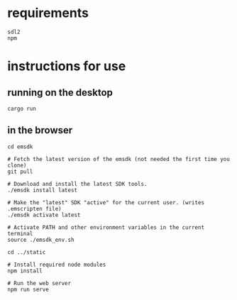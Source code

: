 # requirements

```
sdl2
npm
```

# instructions for use

## running on the desktop

`cargo run`

## in the browser

```
cd emsdk

# Fetch the latest version of the emsdk (not needed the first time you clone)
git pull

# Download and install the latest SDK tools.
./emsdk install latest

# Make the "latest" SDK "active" for the current user. (writes .emscripten file)
./emsdk activate latest

# Activate PATH and other environment variables in the current terminal
source ./emsdk_env.sh

cd ../static

# Install required node modules
npm install

# Run the web server
npm run serve
```
